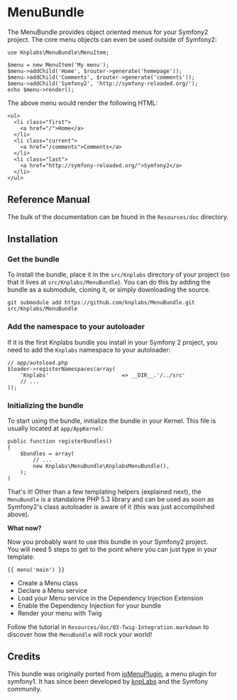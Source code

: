 MenuBundle
==========

The MenuBundle provides object oriented menus for your Symfony2 project.
The core menu objects can even be used outside of Symfony2:

    use Knplabs\MenuBundle\MenuItem;

    $menu = new MenuItem('My menu');
    $menu->addChild('Home', $router->generate('homepage'));
    $menu->addChild('Comments', $router->generate('comments'));
    $menu->addChild('Symfony2', 'http://symfony-reloaded.org/');
    echo $menu->render();

The above menu would render the following HTML:

    <ul>
      <li class="first">
        <a href="/">Home</a>
      </li>
      <li class="current">
        <a href="/comments">Comments</a>
      </li>
      <li class="last">
        <a href="http://symfony-reloaded.org/">Symfony2</a>
      </li>
    </ul>

## Reference Manual

The bulk of the documentation can be found in the `Resources/doc` directory.

## Installation

### Get the bundle

To install the bundle, place it in the `src/Knplabs` directory of your project
(so that it lives at `src/Knplabs/MenuBundle`). You can do this by adding
the bundle as a submodule, cloning it, or simply downloading the source.

    git submodule add https://github.com/knplabs/MenuBundle.git src/Knplabs/MenuBundle

### Add the namespace to your autoloader

If it is the first Knplabs bundle you install in your Symfony 2 project, you
need to add the `Knplabs` namespace to your autoloader:

    // app/autoload.php
    $loader->registerNamespaces(array(
        'Knplabs'                       => __DIR__.'/../src'
        // ...
    ));

### Initializing the bundle

To start using the bundle, initialize the bundle in your Kernel. This
file is usually located at `app/AppKernel`:

    public function registerBundles()
    {
        $bundles = array(
            // ...
            new Knplabs\MenuBundle\KnplabsMenuBundle(),
        );
    )

That's it! Other than a few templating helpers (explained next), the `MenuBundle`
is a standalone PHP 5.3 library and can be used as soon as Symfony2's
class autoloader is aware of it (this was just accomplished above).

**What now?**

Now you probably want to use this bundle in your Symfony2 project.  
You will need 5 steps to get to the point where you can just type in your template:

    {{ menu('main') }}

* Create a Menu class
* Declare a Menu service
* Load your Menu service in the Dependency Injection Extension
* Enable the Dependency Injection for your bundle
* Render your menu with Twig

Follow the tutorial in `Resources/doc/03-Twig-Integration.markdown` to
discover how the `MenuBundle` will rock your world!

## Credits

This bundle was originally ported from [ioMenuPlugin](http://github.com/weaverryan/ioMenuPlugin),
a menu plugin for symfony1. It has since been developed by [knpLabs](http://www.knplabs.com) and
the Symfony community.
